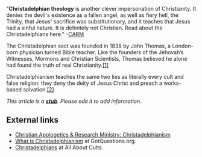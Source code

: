 "**Christadelphian theology** is another clever impersonation of
Christianity. It denies the devil's existence as a fallen angel, as
well as fiery hell, the Trinity, that Jesus' sacrifice was
substitutionary, and it teaches that Jesus had a sinful nature. It
is definitely not Christian. Read about the Christadelphians here."
-[CARM](http://www.carm.org/christadelphian.htm)

The Christadelphian sect was founded in 1838 by John Thomas, a
London-born physician turned Bible teacher. Like the founders of
the Jehovah’s Witnesses, Mormons and Christian Scientists, Thomas
believed he alone had found the truth of real
Christianity.[[1]](http://www.gotquestions.org/Christadelphianism.html)

Christadelphianism teaches the same two lies as literally every
cult and false religion: they deny the deity of Jesus Christ and
preach a works-based
salvation.[[2]](http://www.gotquestions.org/Christadelphianism.html)



*This article is a **[stub](http://www.theopedia.com/Category:Theopedia_stubs "Category:Theopedia stubs")**. Please edit it to add information.*
## External links

-   [Christian Apologetics & Research Ministry: Christadelphianism](http://www.carm.org/christadelphian.htm)
-   [What is Christadelphianism](http://www.gotquestions.org/Christadelphianism.html)
    at GotQuestions.org.
-   [Christadelphians](http://www.allaboutcults.org/christadelphians.htm)
    at All About Cults.



